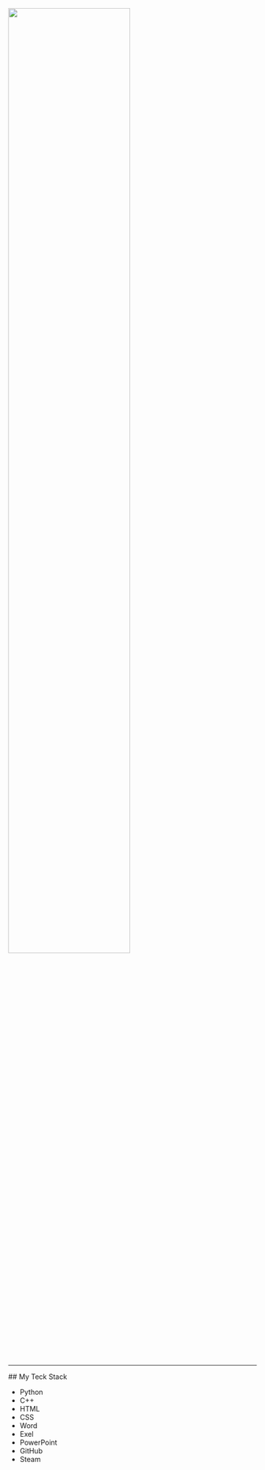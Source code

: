 <img src="https://readme-typing-svg.demolab.com?font=Inconsolata&weight=500&size=50&duration=4000&pause=300&color=F8F9Fa&center=true&vCenter=true&multiline=true&repeat=false&random=false&width=1300&height=140&lines=Hello,+I'm+Moskvin+Ivan;I'm+a+first+year+student+Irkutsk+State+University" width="70%" />
<hr>
## My Teck Stack

- Python
- C++
- HTML
- CSS
- Word
- Exel
- PowerPoint
- GitHub
- Steam
